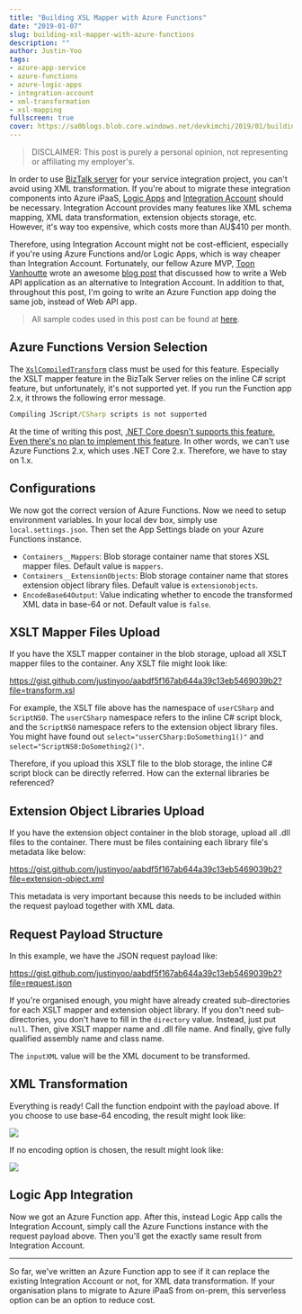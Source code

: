 ```yaml
---
title: "Building XSL Mapper with Azure Functions"
date: "2019-01-07"
slug: building-xsl-mapper-with-azure-functions
description: ""
author: Justin-Yoo
tags:
- azure-app-service
- azure-functions
- azure-logic-apps
- integration-account
- xml-transformation
- xsl-mapping
fullscreen: true
cover: https://sa0blogs.blob.core.windows.net/devkimchi/2019/01/building-xsl-mapper-with-azure-functions-00.png
---
```


> DISCLAIMER: This post is purely a personal opinion, not representing or affiliating my employer's.

In order to use [BizTalk server](https://www.microsoft.com/en-au/cloud-platform/biztalk) for your service integration project, you can't avoid using XML transformation. If you're about to migrate these integration components into Azure iPaaS, [Logic Apps](https://azure.microsoft.com/en-au/services/logic-apps/) and [Integration Account](https://docs.microsoft.com/en-us/azure/logic-apps/logic-apps-enterprise-integration-create-integration-account) should be necessary. Integration Account provides many features like XML schema mapping, XML data transformation, extension objects storage, etc. However, it's way too expensive, which costs more than AU$410 per month.

Therefore, using Integration Account might not be cost-efficient, especially if you're using Azure Functions and/or Logic Apps, which is way cheaper than Integration Account. Fortunately, our fellow Azure MVP, [Toon Vanhoutte](https://twitter.com/toonvanhoutte) wrote an awesome [blog post](https://toonvanhoutte.wordpress.com/2017/06/16/run-biztalk-extension-objects-in-logic-apps/) that discussed how to write a Web API application as an alternative to Integration Account. In addition to that, throughout this post, I'm going to write an Azure Function app doing the same job, instead of Web API app.

> All sample codes used in this post can be found at [here](https://github.com/aliencube/AzureFunctions-XSL-Mapper).

## Azure Functions Version Selection

The [`XslCompiledTransform`](https://docs.microsoft.com/en-us/dotnet/api/system.xml.xsl.xslcompiledtransform?view=netcore-2.2) class must be used for this feature. Especially the XSLT mapper feature in the BizTalk Server relies on the inline C# script feature, but unfortunately, it's not supported yet. If you run the Function app 2.x, it throws the following error message.

```bat
Compiling JScript/CSharp scripts is not supported

```

At the time of writing this post, [.NET Core doesn't supports this feature. Even there's no plan to implement this feature](https://github.com/dotnet/corefx/issues/19837). In other words, we can't use Azure Functions 2.x, which uses .NET Core 2.x. Therefore, we have to stay on 1.x.

## Configurations

We now got the correct version of Azure Functions. Now we need to setup environment variables. In your local dev box, simply use `local.settings.json`. Then set the App Settings blade on your Azure Functions instance.

- `Containers__Mappers`: Blob storage container name that stores XSL mapper files. Default value is `mappers`.
- `Containers__ExtensionObjects`: Blob storage container name that stores extension object library files. Default value is `extensionobjects`.
- `EncodeBase64Output`: Value indicating whether to encode the transformed XML data in base-64 or not. Default value is `false`.

## XSLT Mapper Files Upload

If you have the XSLT mapper container in the blob storage, upload all XSLT mapper files to the container. Any XSLT file might look like:

https://gist.github.com/justinyoo/aabdf5f167ab644a39c13eb5469039b2?file=transform.xsl

For example, the XSLT file above has the namespace of `userCSharp` and `ScriptNS0`. The `userCSharp` namespace refers to the inline C# script block, and the `ScriptNS0` namespace refers to the extension object library files. You might have found out `select="usserCSharp:DoSomething1()"` and `select="ScriptNS0:DoSomething2()"`.

Therefore, if you upload this XSLT file to the blob storage, the inline C# script block can be directly referred. How can the external libraries be referenced?

## Extension Object Libraries Upload

If you have the extension object container in the blob storage, upload all .dll files to the container. There must be files containing each library file's metadata like below:

https://gist.github.com/justinyoo/aabdf5f167ab644a39c13eb5469039b2?file=extension-object.xml

This metadata is very important because this needs to be included within the request payload together with XML data.

## Request Payload Structure

In this example, we have the JSON request payload like:

https://gist.github.com/justinyoo/aabdf5f167ab644a39c13eb5469039b2?file=request.json

If you're organised enough, you might have already created sub-directories for each XSLT mapper and extension object library. If you don't need sub-directories, you don't have to fill in the `directory` value. Instead, just put `null`. Then, give XSLT mapper name and .dll file name. And finally, give fully qualified assembly name and class name.

The `inputXML` value will be the XML document to be transformed.

## XML Transformation

Everything is ready! Call the function endpoint with the payload above. If you choose to use base-64 encoding, the result might look like:

![](https://sa0blogs.blob.core.windows.net/devkimchi/2019/01/building-xsl-mapper-with-azure-functions-01.png)

If no encoding option is chosen, the result might look like:

![](https://sa0blogs.blob.core.windows.net/devkimchi/2019/01/building-xsl-mapper-with-azure-functions-02.png)

## Logic App Integration

Now we got an Azure Function app. After this, instead Logic App calls the Integration Account, simply call the Azure Functions instance with the request payload above. Then you'll get the exactly same result from Integration Account.

* * *

So far, we've written an Azure Function app to see if it can replace the existing Integration Account or not, for XML data transformation. If your organisation plans to migrate to Azure iPaaS from on-prem, this serverless option can be an option to reduce cost.
